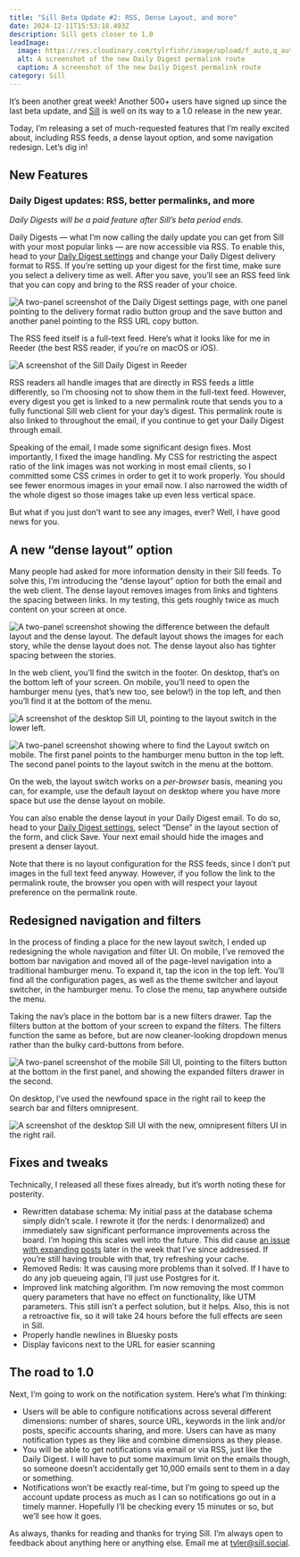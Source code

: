 ```yaml
---
title: "Sill Beta Update #2: RSS, Dense Layout, and more"
date: 2024-12-11T15:53:18.493Z
description: Sill gets closer to 1.0
leadImage:
  image: https://res.cloudinary.com/tylrfishr/image/upload/f_auto,q_auto/c_fill,w_1200/v1733932449/Screenshot_2024-12-09_at_11.56.09_PM_ldrt8l.png
  alt: A screenshot of the new Daily Digest permalink route
  caption: A screenshot of the new Daily Digest permalink route
category: Sill
---
```

It’s been another great week! Another 500+ users have signed up since the last beta update, and [Sill](https://sill.social) is well on its way to a 1.0 release in the new year.

Today, I’m releasing a set of much-requested features that I’m really excited about, including RSS feeds, a dense layout option, and some navigation redesign. Let’s dig in!

## New Features

### Daily Digest updates: RSS, better permalinks, and more

*Daily Digests will be a paid feature after Sill’s beta period ends.*

Daily Digests — what I’m now calling the daily update you can get from Sill with your most popular links — are now accessible via RSS. To enable this, head to your [Daily Digest settings](https://sill.social/email) and change your Daily Digest delivery format to RSS. If you’re setting up your digest for the first time, make sure you select a delivery time as well. After you save, you’ll see an RSS feed link that you can copy and bring to the RSS reader of your choice.

![A two-panel screenshot of the Daily Digest settings page, with one panel pointing to the delivery format radio button group and the save button and another panel pointing to the RSS URL copy button.](https://res.cloudinary.com/tylrfishr/image/upload/f_auto,q_auto/c_fill,w_1200/v1733932549/Screenshot_2024-12-10_at_10.27.31_PM_wa1q3h.png)

The RSS feed itself is a full-text feed. Here’s what it looks like for me in Reeder (the best RSS reader, if you’re on macOS or iOS).

![A screenshot of the Sill Daily Digest in Reeder](https://res.cloudinary.com/tylrfishr/image/upload/f_auto,q_auto/c_fill,w_1200/v1733932604/Screenshot_2024-12-09_at_11.53.11_PM_lh3jae.png)

RSS readers all handle images that are directly in RSS feeds a little differently, so I’m choosing not to show them in the full-text feed. However, every digest you get is linked to a new permalink route that sends you to a fully functional Sill web client for your day’s digest. This permalink route is also linked to throughout the email, if you continue to get your Daily Digest through email.

Speaking of the email, I made some significant design fixes. Most importantly, I fixed the image handling. My CSS for restricting the aspect ratio of the link images was not working in most email clients, so I committed some CSS crimes in order to get it to work properly. You should see fewer enormous images in your email now. I also narrowed the width of the whole digest so those images take up even less vertical space.

But what if you just don’t want to see any images, ever? Well, I have good news for you.

## A new “dense layout” option

Many people had asked for more information density in their Sill feeds. To solve this, I’m introducing the “dense layout” option for both the email and the web client. The dense layout removes images from links and tightens the spacing between links. In my testing, this gets roughly twice as much content on your screen at once. 

![A two-panel screenshot showing the difference between the default layout and the dense layout. The default layout shows the images for each story, while the dense layout does not. The dense layout also has tighter spacing between the stories.](https://res.cloudinary.com/tylrfishr/image/upload/f_auto,q_auto/c_fill,w_1200/v1733932654/Screenshot_2024-12-10_at_10.35.17_PM_amq4wb.png)

In the web client, you’ll find the switch in the footer. On desktop, that’s on the bottom left of your screen. On mobile, you’ll need to open the hamburger menu (yes, that’s new too, see below!) in the top left, and then you’ll find it at the bottom of the menu.

![A screenshot of the desktop Sill UI, pointing to the layout switch in the lower left.](https://res.cloudinary.com/tylrfishr/image/upload/f_auto,q_auto/c_fill,w_1200/v1733932750/Screenshot_2024-12-10_at_10.41.24_PM_man9hd.png)

![A two-panel screenshot showing where to find the Layout switch on mobile. The first panel points to the hamburger menu button in the top left. The second panel points to the layout switch in the menu at the bottom.](https://res.cloudinary.com/tylrfishr/image/upload/f_auto,q_auto/c_fill,w_1200/v1733932714/Screenshot_2024-12-10_at_10.47.23_PM_tceo4s.png)

On the web, the layout switch works on a *per-browser* basis, meaning you can, for example, use the default layout on desktop where you have more space but use the dense layout on mobile.

You can also enable the dense layout in your Daily Digest email. To do so, head to your [Daily Digest settings](https://sill.social/email), select “Dense” in the layout section of the form, and click Save. Your next email should hide the images and present a denser layout.

Note that there is no layout configuration for the RSS feeds, since I don’t put images in the full text feed anyway. However, if you follow the link to the permalink route, the browser you open with will respect your layout preference on the permalink route.

## Redesigned navigation and filters

In the process of finding a place for the new layout switch, I ended up redesigning the whole navigation and filter UI. On mobile, I’ve removed the bottom bar navigation and moved all of the page-level navigation into a traditional hamburger menu. To expand it, tap the icon in the top left. You’ll find all the configuration pages, as well as the theme switcher and layout switcher, in the hamburger menu. To close the menu, tap anywhere outside the menu.

Taking the nav’s place in the bottom bar is a new filters drawer. Tap the filters button at the bottom of your screen to expand the filters. The filters function the same as before, but are now cleaner-looking dropdown menus rather than the bulky card-buttons from before.

![A two-panel screenshot of the mobile Sill UI, pointing to the filters button at the bottom in the first panel, and showing the expanded filters drawer in the second.](https://res.cloudinary.com/tylrfishr/image/upload/f_auto,q_auto/c_fill,w_1200/v1733932941/Screenshot_2024-12-10_at_11.04.39_PM_s8yruc.png)

On desktop, I’ve used the newfound space in the right rail to keep the search bar and filters omnipresent. 

![A screenshot of the desktop Sill UI with the new, omnipresent filters UI in the right rail.](https://res.cloudinary.com/tylrfishr/image/upload/f_auto,q_auto/c_fill,w_1200/v1733932978/Screenshot_2024-12-10_at_11.05.50_PM_myaxf3.png)

## Fixes and tweaks

Technically, I released all these fixes already, but it’s worth noting these for posterity.

* Rewritten database schema: My initial pass at the database schema simply didn’t scale. I rewrote it (for the nerds: I denormalized) and immediately saw significant performance improvements across the board. I’m hoping this scales well into the future. This did cause [an issue with expanding posts](https://github.com/TylerFisher/sill/issues/29) later in the week that I’ve since addressed. If you’re still having trouble with that, try refreshing your cache.
* Removed Redis: It was causing more problems than it solved. If I have to do any job queueing again, I’ll just use Postgres for it.
* Improved link matching algorithm. I’m now removing the most common query parameters that have no effect on functionality, like UTM parameters. This still isn’t a perfect solution, but it helps. Also, this is not a retroactive fix, so it will take 24 hours before the full effects are seen in Sill.
* Properly handle newlines in Bluesky posts
* Display favicons next to the URL for easier scanning

## The road to 1.0

Next, I’m going to work on the notification system. Here’s what I’m thinking:

* Users will be able to configure notifications across several different dimensions: number of shares, source URL, keywords in the link and/or posts, specific accounts sharing, and more. Users can have as many notification types as they like and combine dimensions as they please.
* You will be able to get notifications via email or via RSS, just like the Daily Digest. I will have to put some maximum limit on the emails though, so someone doesn’t accidentally get 10,000 emails sent to them in a day or something.
* Notifications won’t be exactly real-time, but I’m going to speed up the account update process as much as I can so notifications go out in a timely manner. Hopefully I’ll be checking every 15 minutes or so, but we’ll see how it goes.

As always, thanks for reading and thanks for trying Sill. I’m always open to feedback about anything here or anything else. Email me at tyler@sill.social.